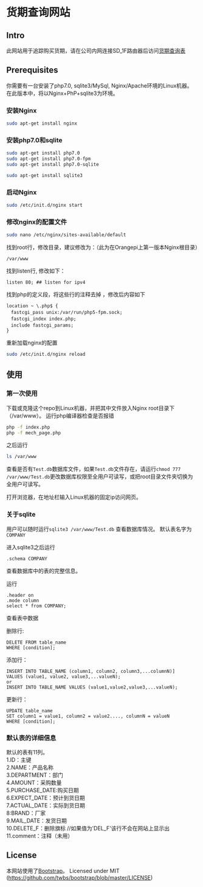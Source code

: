 # 货期查询网站

## Intro

此网站用于追踪购买货期，请在公司内网连接SD_1F路由器后访问[货期查询表](http://192.168.3.21)

## Prerequisites

你需要有一台安装了php7.0, sqlite3/MySql, Nginx/Apache环境的Linux机器。
在此版本中，将以Nginx+PhP+sqlite3为环境。

### 安装Nginx
```bash
sudo apt-get install nginx
```
### 安装php7.0和sqlite
```bash
sudo apt-get install php7.0
sudo apt-get install php7.0-fpm
sudo apt-get install php7.0-sqlite
```
```bash
sudo apt-get install sqlite3
```

### 启动Nginx
```bash
sudo /etc/init.d/nginx start
```

### 修改nginx的配置文件
```bash
sudo nano /etc/nginx/sites-available/default
```
找到root行，修改目录，建议修改为：（此为在Orangepi上第一版本Nginx根目录）
```
/var/www
```

找到listen行, 修改如下：
```
listen 80; ## listen for ipv4
```
找到php的定义段，将这些行的注释去掉 ，修改后内容如下
```
location ~ \.php$ {
　fastcgi_pass unix:/var/run/php5-fpm.sock;
　fastcgi_index index.php;
　include fastcgi_params;
}
```
重新加载nginx的配置
```bash
sudo /etc/init.d/nginx reload
```
## 使用

### 第一次使用

下载或克隆这个repo到Linux机器，并把其中文件放入Nginx root目录下（/var/www）。
运行php编译器检查是否报错
```bash
php -f index.php
php -f mech_page.php
```
之后运行
```bash
ls /var/www
```
查看是否有`Test.db`数据库文件，如果`Test.db`文件存在，请运行`chmod 777 /var/www/Test.db`更改数据库权限至全用户可读写，或把root目录文件夹切换为全用户可读写。

打开浏览器，在地址栏输入Linux机器的固定ip访问网页。

### 关于sqlite

用户可以随时运行`sqlite3 /var/www/Test.db` 查看数据库情况。
默认表名字为`COMPANY`

进入sqlite3之后运行
```
.schema COMPANY
```
查看数据库中的表的完整信息。

运行
```
.header on
.mode column
select * from COMPANY;
```
查看表中数据

删除行:
```
DELETE FROM table_name
WHERE [condition];
```
添加行：
```
INSERT INTO TABLE_NAME (column1, column2, column3,...columnN)]  
VALUES (value1, value2, value3,...valueN);      
or     
INSERT INTO TABLE_NAME VALUES (value1,value2,value3,...valueN);
```
更新行：
```
UPDATE table_name
SET column1 = value1, column2 = value2...., columnN = valueN
WHERE [condition];
```
### 默认表的详细信息
默认的表有11列。     
1.ID：主键   
2.NAME：产品名称   
3.DEPARTMENT：部门   
4.AMOUNT：采购数量   
5.PURCHASE_DATE:购买日期   
6.EXPECT_DATE：预计到货日期   
7.ACTUAL_DATE：实际到货日期   
8:BRAND：厂家   
9.MAIL_DATE：发货日期   
10.DELETE_F：删除旗标   //如果值为'DEL_F'该行不会在网站上显示出      
11.comment：注释（未用）   

## License
本网站使用了[Bootstrap](http://https://github.com/twbs/bootstrap/tree/master)。
Licensed under MIT (https://github.com/twbs/bootstrap/blob/master/LICENSE)

